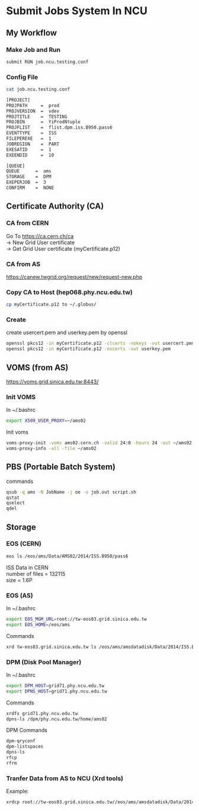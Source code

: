 # Submit Jobs System In NCU
## My Workflow

### Make Job and Run
```bash
submit RUN job.ncu.testing.conf
```

### Config File
```bash
cat job.ncu.testing.conf
```
```bash
[PROJECT]
PROJPATH     =  prod
PROJVERSION  =  vdev
PROJTITLE    =  TESTING
PROJBIN      =  YiProdNtuple
PROJFLIST    =  flist.dpm.iss.B950.pass6
EVENTTYPE    =  ISS
FILEPEREXE   =  1
JOBREGION    =  PART
EXESATID     =  1
EXEENDID     =  10

[QUEUE]
QUEUE      =  ams
STORAGE    =  DPM
EXEPERJOB  =  3
CONFIRM    =  NONE
```

## Certificate Authority (CA)

### CA from CERN
Go To https://ca.cern.ch/ca <br/>
-> New Grid User certificate <br/>
-> Get Grid User certificate (myCertificate.p12) <br/>

### CA from AS
https://canew.twgrid.org/request/new/request-new.php

### Copy CA to Host (hep068.phy.ncu.edu.tw)
```bash
cp myCertificate.p12 to ~/.globus/
```

### Create
create usercert.pem and userkey.pem by openssl
```bash
openssl pkcs12 -in myCertificate.p12 -clcerts -nokeys -out usercert.pem
openssl pkcs12 -in myCertificate.p12 -nocerts -out userkey.pem
```

## VOMS (from AS)
https://voms.grid.sinica.edu.tw:8443/

### Init VOMS
In ~/.bashrc
```bash
export X509_USER_PROXY=~/ams02
```
Init voms
```bash
voms-proxy-init -voms ams02.cern.ch -valid 24:0 -hours 24 -out ~/ams02
voms-proxy-info -all -file ~/ams02
```

## PBS (Portable Batch System)
commands
```bash
qsub -q ams -N JobName -j oe -o job.out script.sh
qstat
qselect
qdel
```

## Storage
### EOS (CERN)
```bash
eos ls /eos/ams/Data/AMS02/2014/ISS.B950/pass6
```
ISS Data in CERN <br/>
number of files = 132115 <br/>
size = 1.6P <br/>

### EOS (AS)
In ~/.bashrc
```bash
export EOS_MGM_URL=root://tw-eos03.grid.sinica.edu.tw
export EOS_HOME=/eos/ams
```
Commands
```bash
xrd tw-eos03.grid.sinica.edu.tw ls /eos/ams/amsdatadisk/Data/2014/ISS.B950/pass6
```

### DPM (Disk Pool Manager)
In ~/.bashrc
```bash
export DPM_HOST=grid71.phy.ncu.edu.tw
export DPNS_HOST=grid71.phy.ncu.edu.tw
```
Commands
```bash
xrdfs grid71.phy.ncu.edu.tw
dpns-ls /dpm/phy.ncu.edu.tw/home/ams02
```
DPM Commands
```bash
dpm-qryconf
dpm-listspaces
dpns-ls
rfcp
rfrm
```

### Tranfer Data from AS to NCU (Xrd tools)
Example:
```bash
xrdcp root://tw-eos03.grid.sinica.edu.tw//eos/ams/amsdatadisk/Data/2014/ISS.B950/pass6/1411871829.00000001.root root://grid71.phy.ncu.edu.tw:1094//ams02/ams02datadisk/1411871829.00000001.root
```
